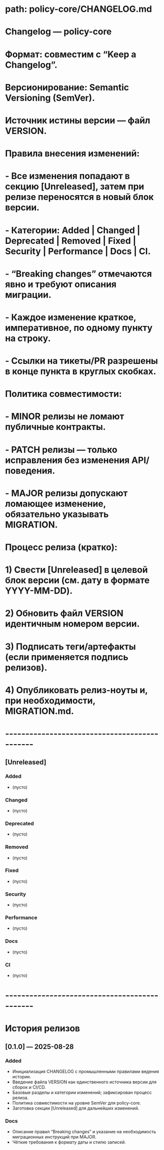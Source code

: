 # path: policy-core/CHANGELOG.md
# Changelog — policy-core
#
# Формат: совместим с “Keep a Changelog”.
# Версионирование: Semantic Versioning (SemVer).
# Источник истины версии — файл VERSION.
#
# Правила внесения изменений:
# - Все изменения попадают в секцию [Unreleased], затем при релизе переносятся в новый блок версии.
# - Категории: Added | Changed | Deprecated | Removed | Fixed | Security | Performance | Docs | CI.
# - “Breaking changes” отмечаются явно и требуют описания миграции.
# - Каждое изменение краткое, императивное, по одному пункту на строку.
# - Ссылки на тикеты/PR разрешены в конце пункта в круглых скобках.
#
# Политика совместимости:
# - MINOR релизы не ломают публичные контракты.
# - PATCH релизы — только исправления без изменения API/поведения.
# - MAJOR релизы допускают ломающее изменение, обязательно указывать MIGRATION.
#
# Процесс релиза (кратко):
# 1) Свести [Unreleased] в целевой блок версии (см. дату в формате YYYY-MM-DD).
# 2) Обновить файл VERSION идентичным номером версии.
# 3) Подписать теги/артефакты (если применяется подпись релизов).
# 4) Опубликовать релиз-ноуты и, при необходимости, MIGRATION.md.
#
# ---------------------------------------------

## [Unreleased]
### Added
- (пусто)

### Changed
- (пусто)

### Deprecated
- (пусто)

### Removed
- (пусто)

### Fixed
- (пусто)

### Security
- (пусто)

### Performance
- (пусто)

### Docs
- (пусто)

### CI
- (пусто)

# ---------------------------------------------
# История релизов

## [0.1.0] — 2025-08-28
### Added
- Инициализация CHANGELOG с промышленными правилами ведения истории.
- Введение файла VERSION как единственного источника версии для сборок и CI/CD.
- Базовые разделы и категории изменений; зафиксирован процесс релиза.
- Политика совместимости на уровне SemVer для policy-core.
- Заготовка секции [Unreleased] для дальнейших изменений.

### Docs
- Описание правил “Breaking changes” и указание на необходимость миграционных инструкций при MAJOR.
- Чёткие требования к формату даты и стилю записей.

